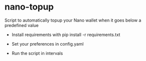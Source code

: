 # nano-topup
Script to automatically topup your Nano wallet when it goes below a predefined value

* Install requirements with pip install -r requirements.txt

* Set your preferences in config.yaml

* Run the script in intervals
